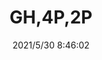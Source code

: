 ﻿---
layout: post 
title: GH,4P,2P
tags: GH
categories: housing-terminal
overview: 
series: 
part_number: 0514-1
thumb_img: 
image: static/202105/514-20210530.jpg
date: 2021/5/30 8:46:02
---



